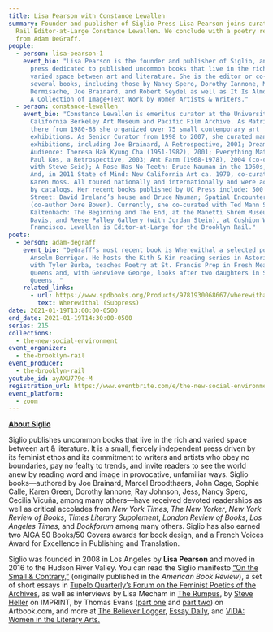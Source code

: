 ```yaml
---
title: Lisa Pearson with Constance Lewallen
summary: Founder and publisher of Siglio Press Lisa Pearson joins curator and
  Rail Editor-at-Large Constance Lewallen. We conclude with a poetry reading
  from Adam DeGraff.
people:
  - person: lisa-pearson-1
    event_bio: "Lisa Pearson is the founder and publisher of Siglio, an independent
      press dedicated to published uncommon books that live in the rich and
      varied space between art and literature. She is the editor or co-editor of
      several books, including those by Nancy Spero, Dorothy Iannone, Mirtha
      Dermisache, Joe Brainard, and Robert Seydel as well as It Is Almost That:
      A Collection of Image+Text Work by Women Artists & Writers."
  - person: constance-lewallen
    event_bio: "Constance Lewallen is emeritus curator at the University of
      California Berkeley Art Museum and Pacific Film Archive. As Matrix curator
      there from 1980-88 she organized over 75 small contemporary art
      exhibitions. As Senior Curator from 1998 to 2007, she curated many major
      exhibitions, including Joe Brainard, A Retrospective, 2001; Dream of the
      Audience: Theresa Hak Kyung Cha (1951-1982), 2001; Everything Matters:
      Paul Kos, a Retrospective, 2003; Ant Farm (1968-1978), 2004 (co-curated
      with Steve Seid); A Rose Has No Teeth: Bruce Nauman in the 1960s, 2007.
      And, in 2011 State of Mind: New California Art ca. 1970, co-curated with
      Karen Moss. All toured nationally and internationally and were accompanied
      by catalogs. Her recent books published by UC Press include: 500 Capp
      Street: David Ireland’s house and Bruce Nauman; Spatial Encounters
      (co-author Dore Bowen). Currently, she co-curated with Ted Mann Stephen
      Kaltenbach: The Beginning and The End, at the Manetti Shrem Museum, UC
      Davis, and Reese Palley Gallery (with Jordan Stein), at Cushion Works, San
      Francisco. Lewallen is Editor-at-Large for the Brooklyn Rail."
poets:
  - person: adam-degraff
    event_bio: "DeGraff’s most recent book is Wherewithal a selected poems edited by
      Anselm Berrigan. He hosts the Kith & Kin reading series in Astoria Queens
      with Tyler Burba, teaches Poetry at St. Francis Prep in Fresh Meadows
      Queens and, with Genevieve George, looks after two daughters in Sunnyside
      Queens. "
    related_links:
      - url: https://www.spdbooks.org/Products/9781930068667/wherewithal.aspx
        text: Wherewithal (Subpress)
date: 2021-01-19T13:00:00-0500
end_date: 2021-01-19T14:30:00-0500
series: 215
collections:
  - the-new-social-environment
event_organizer:
  - the-brooklyn-rail
event_producer:
  - the-brooklyn-rail
youtube_id: ayAXU779e-M
registration_url: https://www.eventbrite.com/e/the-new-social-environment-215-lisa-pearson-with-constance-lewallen-tickets-136854913731
event_platform:
  - zoom
---
```

**[About Siglio](http://sigliopress.com/about/)**

Siglio publishes uncommon books that live in the rich and varied space between art & literature. It is a small, fiercely independent press driven by its feminist ethos and its commitment to writers and artists who obey no boundaries, pay no fealty to trends, and invite readers to see the world anew by reading word and image in provocative, unfamiliar ways. Siglio books—authored by Joe Brainard, Marcel Broodthaers, John Cage, Sophie Calle, Karen Green, Dorothy Iannone, Ray Johnson, Jess, Nancy Spero, Cecilia Vicuña, among many others—have received devoted readerships as well as critical accolades from *New York Times*, *The New Yorker*, *New York Review of Books*, *Times Literary Supplement*, *London Review of Books*, *Los Angeles Times*, and *Bookforum* among many others. Siglio has also earned two AIGA 50 Books/50 Covers awards for book design, and a French Voices Award for Excellence in Publishing and Translation.

Siglio was founded in 2008 in Los Angeles by **Lisa Pearson** and moved in 2016 to the Hudson River Valley. You can read the Siglio manifesto [“On the Small & Contrary,”](http://sigliopress.com/wp-content/uploads/2012/09/On_the_Small_and_Contrary.pdf) (originally published in the *American Book Review*), a set of short essays in [Tupelo Quarterly’s Forum on the Feminist Poetics of the Archives](https://www.tupeloquarterly.com/lisa-pearson/), as well as interviews by Lisa Mecham in [The Rumpus](https://therumpus.net/2018/11/the-rumpus-interview-with-siglio-press/), by [Steve Heller](http://www.printmag.com/imprint/google-siglio/ "Steve Heller interviews Lisa Pearson") on IMPRINT, by Thomas Evans ([part one](http://www.artbook.com/interview-siglio.html) and [part two](http://www.artbook.com/blog-interview-siglio-2.html)) on Artbook.com, and more at [The Believer Logger](http://believermag.tumblr.com/post/50504074110/go-forth-vol-7 "The Believer Logger interviews Lisa Pearson"), [Essay Daily](http://sigliopress.com/how-the-book-honors-the-art-essay-daily-interviews-siglio-publisher/), and [VIDA: Women in the Literary Arts.](http://sigliopress.com/taking-cultural-stock-interview-on-vida/ "Lisa Pearson, interviewed at VIDA: Women in the Literary Arts")